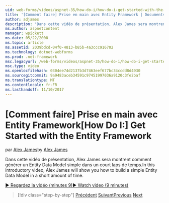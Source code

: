 ```yaml
---
uid: web-forms/videos/aspnet-35/how-do-i/how-do-i-get-started-with-the-entity-framework
title: '[Comment faire] Prise en main avec Entity Framework | Documents Microsoft'
author: adjames
description: "Dans cette vidéo de présentation, Alex James sera montrent comment générer un Entity Data Model simple dans un court laps de temps."
ms.author: aspnetcontent
manager: wpickett
ms.date: 05/22/2008
ms.topic: article
ms.assetid: 2039bdcd-04f0-4813-b85b-4a3ccc916702
ms.technology: dotnet-webforms
ms.prod: .net-framework
msc.legacyurl: /web-forms/videos/aspnet-35/how-do-i/how-do-i-get-started-with-the-entity-framework
msc.type: video
ms.openlocfilehash: 0304ee74d2137b3d7463eef677bc34ccdd8d4930
ms.sourcegitcommit: 9a9483aceb34591c97451997036a9120c3fe2baf
ms.translationtype: MT
ms.contentlocale: fr-FR
ms.lasthandoff: 11/10/2017
---
```

<a name="how-do-i-get-started-with-the-entity-framework"></a><span data-ttu-id="ee0cd-103">[Comment faire] Prise en main avec Entity Framework</span><span class="sxs-lookup"><span data-stu-id="ee0cd-103">[How Do I:] Get Started with the Entity Framework</span></span>
====================
<span data-ttu-id="ee0cd-104">par [Alex James](https://github.com/adjames)</span><span class="sxs-lookup"><span data-stu-id="ee0cd-104">by [Alex James](https://github.com/adjames)</span></span>

<span data-ttu-id="ee0cd-105">Dans cette vidéo de présentation, Alex James sera montrent comment générer un Entity Data Model simple dans un court laps de temps.</span><span class="sxs-lookup"><span data-stu-id="ee0cd-105">In this introductory video, Alex James will show you how to build a simple Entity Data Model in a short amount of time.</span></span>

[<span data-ttu-id="ee0cd-106">&#9654; Regardez la vidéo (minutes 9)</span><span class="sxs-lookup"><span data-stu-id="ee0cd-106">&#9654; Watch video (9 minutes)</span></span>](https://channel9.msdn.com/Blogs/ASP-NET-Site-Videos/how-do-i-get-started-with-the-entity-framework)

>[!div class="step-by-step"]
<span data-ttu-id="ee0cd-107">[Précédent](how-do-i-converting-a-net-20-windows-forms-application-to-net-35.md)
[Suivant](how-do-i-use-the-new-entity-data-source.md)</span><span class="sxs-lookup"><span data-stu-id="ee0cd-107">[Previous](how-do-i-converting-a-net-20-windows-forms-application-to-net-35.md)
[Next](how-do-i-use-the-new-entity-data-source.md)</span></span>
